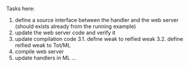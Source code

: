 Tasks here:

1. define a source interface between the handler and the web server (should exists already from the running example)
2. update the web server code and verify it
3. update compilation code
	3.1. define weak to reified weak
	3.2. define reified weak to Tot/ML
4. compile web server
5. update handlers in ML
...